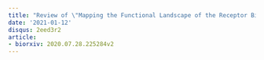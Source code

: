 ```yaml
---
title: "Review of \"Mapping the Functional Landscape of the Receptor Binding Domain of T7 Bacteriophage by Deep Mutational Scanning\""
date: '2021-01-12'
disqus: 2eed3r2
article:
- biorxiv: 2020.07.28.225284v2
---
```

